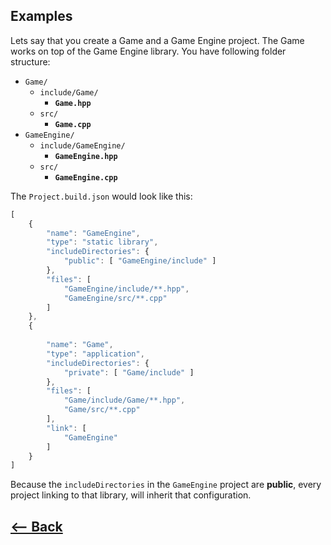 ## Examples


Lets say that you create a Game and a Game Engine project.
The Game works on top of the Game Engine library.
You have following folder structure:

- `Game/`
  - `include/Game/`
    - **`Game.hpp`**
  - `src/`
    - **`Game.cpp`**
- `GameEngine/`
  - `include/GameEngine/`
    - **`GameEngine.hpp`**
  - `src/`
    - **`GameEngine.cpp`**

The `Project.build.json` would look like this:

```js
[
	{
		"name": "GameEngine",
		"type": "static library",
		"includeDirectories": {
			"public": [ "GameEngine/include" ]
		},
		"files": [ 
			"GameEngine/include/**.hpp",
			"GameEngine/src/**.cpp"
		]
	},
	{
	
		"name": "Game",
		"type": "application",
		"includeDirectories": {
			"private": [ "Game/include" ]
		},
		"files": [ 
			"Game/include/Game/**.hpp",
			"Game/src/**.cpp"
		],
		"link": [
			"GameEngine"
		]
	}
]
```

Because the `includeDirectories` in the `GameEngine` project
are **public**, every project linking to that library,
will inherit that configuration.

## [<-- Back](../Examples.md)